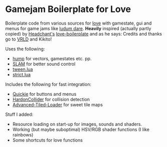 Gamejam Boilerplate for Love
================

Boilerplate code from various sources for [love](http://www.love2d.org) with gamestate, gui and menus for game jams like [ludum dare](http://www.ludumdare.com/compo/). **Heavily** inspired (actually partly copied) by [Headchant's](http://www.headchant.com) [love-boilerplate](https://github.com/headchant/love-boilerplate) and as he says: Credits and thanks go to [VRLD](https://github.com/vrld/) and Kikito!

Uses the following:
* [hump](https://github.com/vrld/hump) for vectors, gamestates etc. pp.
* [SLAM](https://github.com/vrld/Stuff/tree/master/slam) for better sound control
* [tween.lua](https://github.com/kikito/tween.lua)
* [strict.lua](http://metalua.luaforge.net/src/lib/strict.lua.html)

Includes the following for fast integration:
* [Quickie](https://github.com/vrld/Quickie) for buttons and menus
* [HardonCollider](http://vrld.github.com/HardonCollider/) for collision detection
* [Advanced-Tiled-Loader](https://github.com/Kadoba/Advanced-Tiled-Loader) for sweet tile maps

Stuff I added:
* Resource loading on start-up for images, sounds and shaders.
* Working (but maybe suboptimal) HSV/RGB shader functions (I like rainbows)
* Some shortcuts for love functions